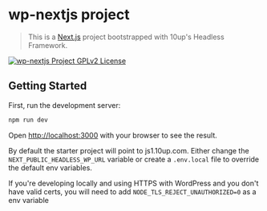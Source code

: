# wp-nextjs project

> This is a [Next.js](https://nextjs.org/) project bootstrapped with 10up's Headless Framework.

[![wp-nextjs Project GPLv2 License](https://img.shields.io/badge/wp--nextjs%20package-GPLv2-orange)](https://github.com/10up/headstartwp/blob/develop/projects/wp-nextjs/LICENSE.md)

## Getting Started

First, run the development server:

```bash
npm run dev
```

Open [http://localhost:3000](http://localhost:3000) with your browser to see the result.

By default the starter project will point to js1.10up.com. Either change the 
`NEXT_PUBLIC_HEADLESS_WP_URL` variable or create a `.env.local` file to override the default env variables.

If you're developing locally and using HTTPS with WordPress and you don't have valid certs, you will need to add `NODE_TLS_REJECT_UNAUTHORIZED=0` as a env variable
